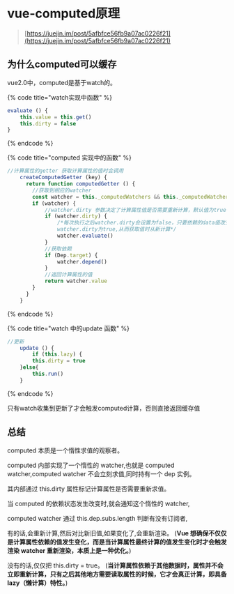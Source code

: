 # vue-computed原理

> [https://juejin.im/post/5afbfce56fb9a07ac0226f21](https://juejin.im/post/5afbfce56fb9a07ac0226f21)

## 为什么computed可以缓存

vue2.0中，computed是基于watch的。

{% code title="watch实现中函数" %}
```javascript
evaluate () {
    this.value = this.get()
    this.dirty = false
}
```
{% endcode %}

{% code title="computed 实现中的函数" %}
```javascript
//计算属性的getter 获取计算属性的值时会调用
	createComputedGetter (key) {
	  return function computedGetter () {
	  	//获取到相应的watcher
	    const watcher = this._computedWatchers && this._computedWatchers[key]
	    if (watcher) {
	    	//watcher.dirty 参数决定了计算属性值是否需要重新计算，默认值为true，即第一次时会调用一次
	      	if (watcher.dirty) {
	      		/*每次执行之后watcher.dirty会设置为false，只要依赖的data值改变时才会触发
	      		watcher.dirty为true,从而获取值时从新计算*/
	        	watcher.evaluate()
	      	}
	      	//获取依赖
	      	if (Dep.target) {
	        	watcher.depend()
	      	}
	      	//返回计算属性的值
	      	return watcher.value
	    }
	  }
	}
```
{% endcode %}

{% code title="watch 中的update 函数" %}
```javascript
//更新
	update () {
		if (this.lazy) {
  		this.dirty = true
	}else{
		this.run()
	}
```
{% endcode %}

只有watch收集到更新了才会触发computed计算，否则直接返回缓存值

## 总结

computed 本质是一个惰性求值的观察者。

computed 内部实现了一个惰性的 watcher,也就是 computed watcher,computed watcher 不会立刻求值,同时持有一个 dep 实例。

其内部通过 this.dirty 属性标记计算属性是否需要重新求值。

当 computed 的依赖状态发生改变时,就会通知这个惰性的 watcher,

computed watcher 通过 this.dep.subs.length 判断有没有订阅者,

有的话,会重新计算,然后对比新旧值,如果变化了,会重新渲染。 \(**Vue 想确保不仅仅是计算属性依赖的值发生变化，而是当计算属性最终计算的值发生变化时才会触发渲染 watcher 重新渲染，本质上是一种优化。**\)

没有的话,仅仅把 this.dirty = true。 \(**当计算属性依赖于其他数据时，属性并不会立即重新计算，只有之后其他地方需要读取属性的时候，它才会真正计算，即具备 lazy（懒计算）特性。**\)  


